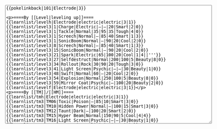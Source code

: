</p><textarea readonly="" accesskey="," id="wpTextbox1" cols="80" rows="25" style="" class="mw-editfont-monospace" lang="en" dir="ltr" name="wpTextbox1">{{pokelinkback|101|Electrode|3}}

====By [[Level|leveling up]]====
{{learnlist/levelh|Electrode|electric|electric|3|1}}
{{learnlist/level3|1|Charge|Electric|—|—|20|Smart|2|0}}
{{learnlist/level3|1|Tackle|Normal|35|95|35|Tough|4|0}}
{{learnlist/level3|1|Screech|Normal|—|85|40|Smart|1|3}}
{{learnlist/level3|1|SonicBoom|Normal|—|90|20|Cool|2|0}}
{{learnlist/level3|8|Screech|Normal|—|85|40|Smart|1|3}}
{{learnlist/level3|15|SonicBoom|Normal|—|90|20|Cool|2|0}}
{{learnlist/level3|21|Spark|Electric|65|100|20|Cool|1|4||'''}}
{{learnlist/level3|27|Selfdestruct|Normal|200|100|5|Beauty|8|0}}
{{learnlist/level3|34|Rollout|Rock|30|90|20|Tough|3|0}}
{{learnlist/level3|41|Light Screen|Psychic|—|—|30|Beauty|1|0}}
{{learnlist/level3|48|Swift|Normal|60|—|20|Cool|2|0}}
{{learnlist/level3|54|Explosion|Normal|250|100|5|Beauty|8|0}}
{{learnlist/level3|59|Mirror Coat|Psychic|—|100|20|Beauty|2|0}}
{{learnlist/levelf|Electrode|electric|electric|3|1}}

====By [[TM]]/[[HM]]====
{{learnlist/tmh|Electrode|electric|electric|3|1}}
{{learnlist/tm3|TM06|Toxic|Poison|—|85|10|Smart|3|0}}
{{learnlist/tm3|TM10|Hidden Power|Normal|—|100|15|Smart|3|0}}
{{learnlist/tm3|TM12|Taunt|Dark|—|100|20|Smart|2|0}}
{{learnlist/tm3|TM15|Hyper Beam|Normal|150|90|5|Cool|4|4}}
{{learnlist/tm3|TM16|Light Screen|Psychic|—|—|30|Beauty|1|0}}
{{learnlist/tm3|TM17|Protect|Normal|—|—|10|Cute|1|0}}
{{learnlist/tm3|TM18|Rain Dance|Water|—|—|5|Tough|1|0}}
{{learnlist/tm3|TM21|Frustration|Normal|—|100|20|Cute|1|0}}
{{learnlist/tm3|TM24|Thunderbolt|Electric|95|100|15|Cool|4|0||'''}}
{{learnlist/tm3|TM25|Thunder|Electric|120|70|10|Cool|2|2||'''}}
{{learnlist/tm3|TM27|Return|Normal|—|100|20|Cute|1|0}}
{{learnlist/tm3|TM32|Double Team|Normal|—|—|15|Cool|2|0}}
{{learnlist/tm3|TM34|Shock Wave|Electric|60|—|20|Cool|2|0||'''}}
{{learnlist/tm3|TM41|Torment|Dark|—|100|15|Tough|2|0}}
{{learnlist/tm3|TM42|Facade|Normal|70|100|20|Cute|2|0}}
{{learnlist/tm3|TM43|Secret Power|Normal|70|100|20|Smart|1|0}}
{{learnlist/tm3|TM44|Rest|Psychic|—|—|10|Cute|2|0}}
{{learnlist/tm3|TM46|Thief|Dark|40|100|10|Tough|1|0}}
{{learnlist/tm3|HM05|Flash|Normal|—|70|20|Beauty|3|0}}
{{learnlist/tmf|Electrode|electric|electric|3|1}}

====By {{pkmn|breeding}}====
{{learnlist/breedh|Electrode|electric|electric|3|1}}
{{learnlist/breed3null}}
{{learnlist/breedf|Electrode|electric|electric|3|1}}

====By [[Move Tutor|tutoring]]====
{{learnlist/tutorh|Electrode|electric|electric|3|1}}
{{learnlist/tutor3|Endure|Normal|—|—|10|Tough|2|0|||no|yes|no}}
{{learnlist/tutor3|Explosion|Normal|250|100|5|Beauty|8|0|||yes|yes|no}}
{{learnlist/tutor3|Mimic|Normal|—|—|10|Cute|1|0|||yes|yes|yes}}
{{learnlist/tutor3|Rollout|Rock|30|90|20|Tough|3|0|||no|yes|no}}
{{learnlist/tutor3|Selfdestruct|Normal|200|100|5|Beauty|8|0|||no|no|yes}}
{{learnlist/tutor3|Sleep Talk|Normal|—|—|10|Cute|3|0|||no|yes|no}}
{{learnlist/tutor3|Snore|Normal|40|100|15|Cute|4|0|||no|yes|no}}
{{learnlist/tutor3|Substitute|Normal|—|—|10|Smart|2|0|||yes|yes|yes}}
{{learnlist/tutor3|Swagger|Normal|—|90|15|Cute|2|0|||no|yes|yes}}
{{learnlist/tutor3|Swift|Normal|60|—|20|Cool|2|0|||no|yes|no}}
{{learnlist/tutor3|Thunder Wave|Electric|—|100|20|Cool|2|1|||yes|yes|yes}}
{{learnlist/tutorf|Electrode|electric|electric|3|1}}

====By a prior [[evolution]]====
{{Learnlist/prevoh|Electrode|Electric|Electric|3|1}}
{{Learnlist/prevo3|100|Voltorb|e||||Refresh|Normal|—|—|20|Cute|1|0||XD}}
{{Learnlist/prevof|Electrode|Electric|Electric|3|1}}

[[fr:Électrode/Génération 3]]
[[it:Electrode/Mosse apprese in terza generazione]]
[[ja:マルマイン/第六世代以前のおぼえるわざ]]
[[zh:顽皮雷弹/第三世代招式表]]
